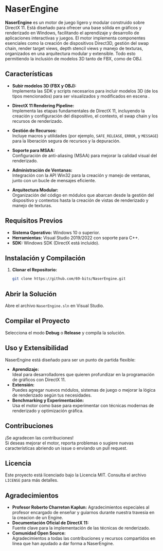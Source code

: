 # NaserEngine

**NaserEngine** es un motor de juego ligero y modular construido sobre DirectX 11. Está diseñado para ofrecer una base sólida en gráficos y renderizado en Windows, facilitando el aprendizaje y desarrollo de aplicaciones interactivas y juegos. El motor implementa componentes esenciales como la creación de dispositivos Direct3D, gestión del swap chain, render target views, depth stencil views y manejo de texturas, organizados en una arquitectura modular y extensible. Todo esto permitiendo la inclusión de modelos 3D tanto de FBX, como de OBJ.

## Características
- **Subir modelos 3D (FBX y OBJ):**  
  Implementa las SDK y scripts necesarios para incluir modelos 3D (de los tipos mencionados) para ser visualizados y modificados en escena .

- **DirectX 11 Rendering Pipeline:**  
  Implementa las etapas fundamentales de DirectX 11, incluyendo la creación y configuración del dispositivo, el contexto, el swap chain y los recursos de renderizado.

- **Gestión de Recursos:**  
  Incluye macros y utilidades (por ejemplo, `SAFE_RELEASE`, `ERROR`, y `MESSAGE`) para la liberación segura de recursos y la depuración.

- **Soporte para MSAA:**  
  Configuración de anti-aliasing (MSAA) para mejorar la calidad visual del renderizado.

- **Administración de Ventanas:**  
  Integración con la API Win32 para la creación y manejo de ventanas, junto con un bucle de mensajes eficiente.

- **Arquitectura Modular:**  
  Organización del código en módulos que abarcan desde la gestión del dispositivo y contextos hasta la creación de vistas de renderizado y manejo de texturas.

## Requisitos Previos

- **Sistema Operativo:** Windows 10 o superior.
- **Herramientas:** Visual Studio 2019/2022 con soporte para C++.
- **SDK:** Windows SDK (DirectX está incluido).

## Instalación y Compilación

1. **Clonar el Repositorio:**

   ```bash
   git clone https://github.com/69-bits/NaserEngine.git
## Abrir la Solución

Abre el archivo `NaserEngine.sln` en Visual Studio.

## Compilar el Proyecto

Selecciona el modo **Debug** o **Release** y compila la solución.

## Uso y Extensibilidad

NaserEngine está diseñado para ser un punto de partida flexible:

- **Aprendizaje:**  
  Ideal para desarrolladores que quieren profundizar en la programación de gráficos con DirectX 11.
- **Extensión:**  
  Puedes agregar nuevos módulos, sistemas de juego o mejorar la lógica de renderizado según tus necesidades.
- **Benchmarking y Experimentación:**  
  Usa el motor como base para experimentar con técnicas modernas de renderizado y optimización gráfica.

## Contribuciones

¡Se agradecen las contribuciones!  
Si deseas mejorar el motor, reporta problemas o sugiere nuevas características abriendo un issue o enviando un pull request.

## Licencia

Este proyecto está licenciado bajo la Licencia MIT. Consulta el archivo `LICENSE` para más detalles.

## Agradecimientos

- **Profesor Roberto Charreton Kaplun:**
  Agradecimientos especiales al profesor encargado de enseñar y guiarnos durante nuestra travesia en la creacion de un Engine.
- **Documentación Oficial de DirectX 11:**  
  Fuente clave para la implementación de las técnicas de renderizado.
- **Comunidad Open Source:**  
  Agradecimientos a todas las contribuciones y recursos compartidos en línea que han ayudado a dar forma a NaserEngine.

